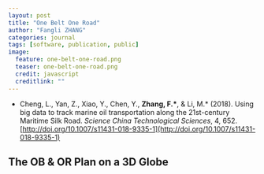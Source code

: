 ```yaml
---
layout: post
title: "One Belt One Road"
author: "Fangli ZHANG"
categories: journal
tags: [software, publication, public]
image:
  feature: one-belt-one-road.png
  teaser: one-belt-one-road.png
  credit: javascript
  creditlink: ""
---
```


+ Cheng, L., Yan, Z., Xiao, Y., Chen, Y., __Zhang, F.\*__, & Li, M.\* (2018). Using big data to track marine oil transportation along the 21st-century Maritime Silk Road. _Science China Technological Sciences_, 4, 652. [http://doi.org/10.1007/s11431-018-9335-1](http://doi.org/10.1007/s11431-018-9335-1)

## The OB & OR Plan on a 3D Globe
<html>
<head>
    <meta charset="utf-8">
    <title>ECharts</title>
    <script src="../echarts/echarts-master/dist/echarts.js"></script>
    <script src="../echarts/echarts-gl-master/dist/echarts-gl.js"></script>
</head>
<body>
    <div id="main" style="width: 100%; height: 500px;"></div>
        <script>
            echarts.init(document.getElementById('main')).setOption({
                backgroundColor: '#000',
                globe: {
                    baseTexture: '../echarts/echarts-gl-master/test/asset/earth.jpg',
                    heightTexture: '../echarts/echarts-gl-master/test/asset/elev_bump_4k.jpg',

                    displacementScale: 0.1,

                    shading: 'realistic',
                    //shading: 'lambert',
                    displacementQuality: 'ultra',

                    environment: '../echarts/echarts-gl-master/test/asset/background.jpg',

                    light: {
                        ambient: {
                            intensity: 0.1
                        },

                        main: {
                            intensity: 1.5
                        },

                        ambientCubemap: {
                              texture: '../echarts/echarts-gl-master/test/asset/pisa.hdr',
                              exposure: 2,
                              diffuseIntensity: 0.1,
                              specularIntensity: 1
                        }
                    },

                    viewControl: {
                        autoRotate: true,
                        autoRotateSpeed: 1,
                        autoRotateAfterStill: 10,
                        targetCoord: [118.9616, 32.1124]
                    },

                    postEffect: {
                        enable: true,
                        SSAO: {
                              enable: true,
                              radius: 100
                        }
                    },

                    layers: [{
                        type: 'blend',
                        blendTo: 'emission',
                        texture: '../echarts/echarts-gl-master/test/asset/night.jpg'
                    }]
                    //
                    // , {
                    //     type: 'overlay',
                    //     texture: '../echarts/echarts-gl-master/test/asset/clouds.png',
                    //     shading: 'realistic',
                    //     distance: 6
                    // }
              },
              series: []
            });
    </script>
</body>
</html>
